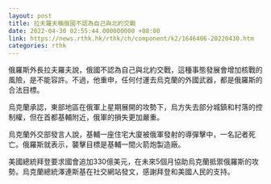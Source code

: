 ```yaml
---
layout: post
title: 拉夫羅夫稱俄國不認為自己與北約交戰
date: 2022-04-30 02:55:44.000000000 +08:00
link: https://news.rthk.hk/rthk/ch/component/k2/1646406-20220430.htm
categories: rthk
---
```


俄羅斯外長拉夫羅夫說，俄國不認為自己與北約交戰，這種事態發展會增加核戰的風險，是不能容許。不過，他重申，任何付運去烏克蘭的外國武器，都是俄羅斯的合法目標。

烏克蘭承認，東部地區在俄軍上星期展開的攻勢下，烏方失去部分城鎮和村落的控制權，但在首都基輔附近，俄軍的損失更加嚴重。

烏克蘭外交部發言人說，基輔一座住宅大廈被俄軍發射的導彈擊中，一名記者死亡。俄羅斯就表示，襲擊目標是基輔一間火箭炮製造廠。

美國總統拜登要求國會追加330億美元，在未來5個月協助烏克蘭抵禦俄羅斯的攻勢。烏克蘭總統澤連斯基在社交網站發文，感謝拜登和美國人民的支持。
